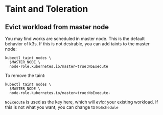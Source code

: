 # Taint and Toleration

## Evict workload from master node

You may find works are scheduled in master node. This is the default behavior of k3s. 
If this is not desirable, you can add taints to the master node:

```
kubectl taint nodes \
  $MASTER_NODE \
  node-role.kubernetes.io/master=true:NoExecute
```

To remove the taint:

```
kubectl taint nodes \
  $MASTER_NODE \
  node-role.kubernetes.io/master=true:NoExecute-
```

`NoExecute` is used as the key here, which will *evict* your existing workload. If this is not what you want, you can change to `NoSchedule`
